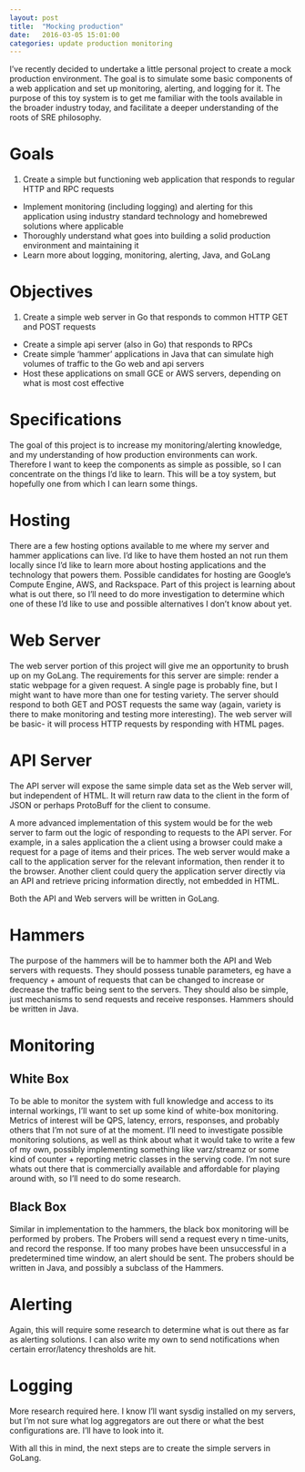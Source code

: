 ```yaml
---
layout: post
title:  "Mocking production"
date:   2016-03-05 15:01:00
categories: update production monitoring
---
```

I’ve recently decided to undertake a little personal project to create a mock production environment. The goal is to simulate some basic components of a web application and set up monitoring, alerting, and logging for it. The purpose of this toy system is to get me familiar with the tools available in the broader industry today, and facilitate a deeper understanding of the roots of SRE philosophy.

Goals
===
1. Create a simple but functioning web application that responds to regular HTTP and RPC requests
+ Implement monitoring (including logging) and alerting for this application using industry standard technology and homebrewed solutions where applicable
+ Thoroughly understand what goes into building a solid production environment and maintaining it
+ Learn more about logging, monitoring, alerting, Java, and GoLang

Objectives
===
1. Create a simple web server in Go that responds to common HTTP GET and POST requests
+ Create a simple api server (also in Go) that responds to RPCs
+ Create simple ‘hammer’ applications in Java that can simulate high volumes of traffic to the Go web and api servers
+ Host these applications on small GCE or AWS servers, depending on what is most cost effective

Specifications
===
The goal of this project is to increase my monitoring/alerting knowledge, and my understanding of how production environments can work. Therefore I want to keep the components as simple as possible, so I can concentrate on the things I’d like to learn. This will be a toy system, but hopefully one from which I can learn some things.

Hosting
===
There are a few hosting options available to me where my server and hammer applications can live. I’d like to have them hosted an not run them locally since I’d like to learn more about hosting applications and the technology that powers them. Possible candidates for hosting are Google’s Compute Engine, AWS, and Rackspace. Part of this project is learning about what is out there, so I’ll need to do more investigation to determine which one of these I’d like to use and possible alternatives I don’t know about yet.

Web Server
===
The web server portion of this project will give me an opportunity to brush up on my GoLang. The requirements for this server are simple: render a static webpage for a given request. A single page is probably fine, but I might want to have more than one for testing variety. The server should respond to both GET and POST requests the same way (again, variety is there to make monitoring and testing more interesting). The web server will be basic- it will process HTTP requests by responding with HTML pages.

API Server
===
The API server will expose the same simple data set as the Web server will, but independent of HTML. It will return raw data to the client in the form of JSON or perhaps ProtoBuff for the client to consume.

A more advanced implementation of this system would be for the web server to farm out the logic of responding to requests to the API server. For example, in a sales application the a client using a browser could make a request for a page of items and their prices. The web server would make a call to the application server for the relevant information, then render it to the browser. Another client could query the application server directly via an API and retrieve pricing information directly, not embedded in HTML.

Both the API and Web servers will be written in GoLang.

Hammers
===
The purpose of the hammers will be to hammer both the API and Web servers with requests. They should possess tunable parameters, eg have a frequency + amount of requests that can be changed to increase or decrease the traffic being sent to the servers. They should also be simple, just mechanisms to send requests and receive responses. Hammers should be written in Java.

Monitoring
===
White Box
---
To be able to monitor the system with full knowledge and access to its internal workings, I’ll want to set up some kind of white-box monitoring. Metrics of interest will be QPS, latency, errors, responses, and probably others that I’m not sure of at the moment. I’ll need to investigate possible monitoring solutions, as well as think about what it would take to write a few of my own, possibly implementing something like varz/streamz or some kind of counter + reporting metric classes in the serving code. I’m not sure whats out there that is commercially available and affordable for playing around with, so I’ll need to do some research.

Black Box
---
Similar in implementation to the hammers, the black box monitoring will be performed by probers. The Probers will send a request every n time-units, and record the response. If too many probes have been unsuccessful in a predetermined time window, an alert should be sent.
The probers should be written in Java, and possibly a subclass of the Hammers.

Alerting
===
Again, this will require some research to determine what is out there as far as alerting solutions. I can also write my own to send notifications when certain error/latency thresholds are hit.

Logging
===
More research required here. I know I’ll want sysdig installed on my servers, but I’m not sure what log aggregators are out there or what the best configurations are. I’ll have to look into it.

With all this in mind, the next steps are to create the simple servers in GoLang.